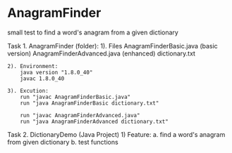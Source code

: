 # AnagramFinder
small test to find a word's anagram from a given dictionary


Task 1. AnagramFinder (folder):
    1). Files
        AnagramFinderBasic.java (basic version)
        AnagramFinderAdvanced.java (enhanced)
        dictionary.txt

    2). Environment:
        java version "1.8.0_40"
        javac 1.8.0_40

    3). Excution:
        run "javac AnagramFinderBasic.java"
        run "java AnagramFinderBasic dictionary.txt"

        run "javac AnagramFinderAdvanced.java"
        run "java AnagramFinderAdvanced dictionary.txt"


Task 2. DictionaryDemo (Java Project)
    1) Feature:
        a. find a word's anagram from given dictionary
        b. test functions



